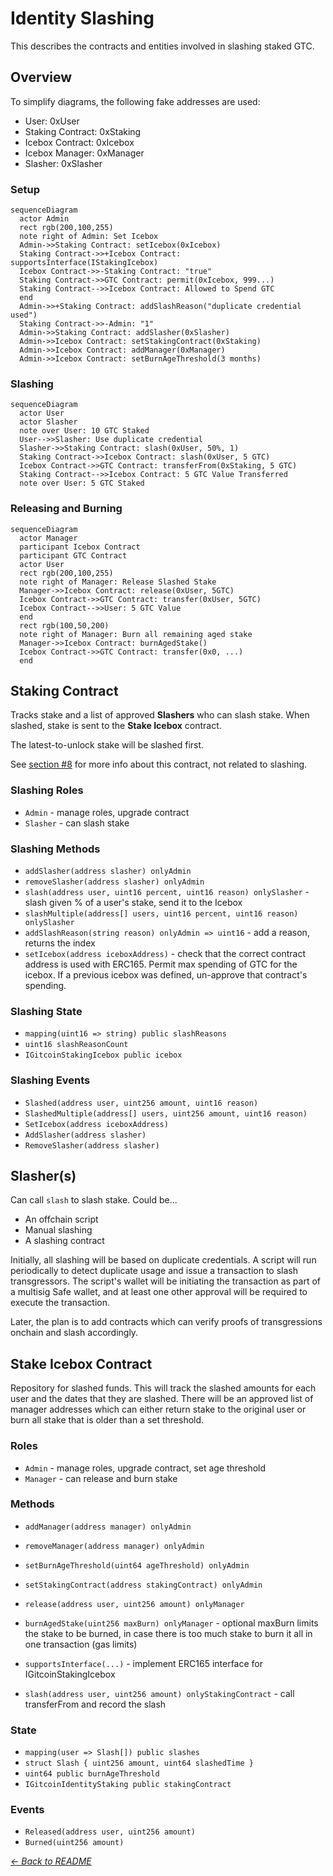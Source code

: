 # Identity Slashing

This describes the contracts and entities involved in slashing staked GTC.

## Overview

To simplify diagrams, the following fake addresses are used:

- User: 0xUser
- Staking Contract: 0xStaking
- Icebox Contract: 0xIcebox
- Icebox Manager: 0xManager
- Slasher: 0xSlasher

### Setup

```mermaid
sequenceDiagram
  actor Admin
  rect rgb(200,100,255)
  note right of Admin: Set Icebox
  Admin->>Staking Contract: setIcebox(0xIcebox)
  Staking Contract->>+Icebox Contract: supportsInterface(IStakingIcebox)
  Icebox Contract->>-Staking Contract: "true"
  Staking Contract->>GTC Contract: permit(0xIcebox, 999...)
  Staking Contract-->>Icebox Contract: Allowed to Spend GTC
  end
  Admin->>+Staking Contract: addSlashReason("duplicate credential used")
  Staking Contract->>-Admin: "1"
  Admin->>Staking Contract: addSlasher(0xSlasher)
  Admin->>Icebox Contract: setStakingContract(0xStaking)
  Admin->>Icebox Contract: addManager(0xManager)
  Admin->>Icebox Contract: setBurnAgeThreshold(3 months)
```

### Slashing

```mermaid
sequenceDiagram
  actor User
  actor Slasher
  note over User: 10 GTC Staked
  User-->>Slasher: Use duplicate credential
  Slasher->>Staking Contract: slash(0xUser, 50%, 1)
  Staking Contract->>Icebox Contract: slash(0xUser, 5 GTC)
  Icebox Contract->>GTC Contract: transferFrom(0xStaking, 5 GTC)
  Staking Contract-->>Icebox Contract: 5 GTC Value Transferred
  note over User: 5 GTC Staked
```

### Releasing and Burning

```mermaid
sequenceDiagram
  actor Manager
  participant Icebox Contract
  participant GTC Contract
  actor User
  rect rgb(200,100,255)
  note right of Manager: Release Slashed Stake
  Manager->>Icebox Contract: release(0xUser, 5GTC)
  Icebox Contract->>GTC Contract: transfer(0xUser, 5GTC)
  Icebox Contract-->>User: 5 GTC Value
  end
  rect rgb(100,50,200)
  note right of Manager: Burn all remaining aged stake
  Manager->>Icebox Contract: burnAgedStake()
  Icebox Contract->>GTC Contract: transfer(0x0, ...)
  end
```

## Staking Contract

Tracks stake and a list of approved **Slashers** who can slash stake.
When slashed, stake is sent to the **Stake Icebox** contract.

The latest-to-unlock stake will be slashed first.

See [section #8](./08-gitcoin-identity-staking-management.md) for more info about
this contract, not related to slashing.

### Slashing Roles

- `Admin` - manage roles, upgrade contract
- `Slasher` - can slash stake

### Slashing Methods

- `addSlasher(address slasher) onlyAdmin`
- `removeSlasher(address slasher) onlyAdmin`
- `slash(address user, uint16 percent, uint16 reason) onlySlasher` - slash
  given % of a user's stake, send it to the Icebox
- `slashMultiple(address[] users, uint16 percent, uint16 reason) onlySlasher`
- `addSlashReason(string reason) onlyAdmin => uint16` - add a reason, returns
  the index
- `setIcebox(address iceboxAddress)` - check that the correct contract address
  is used with ERC165. Permit max spending of GTC for the icebox. If a previous
  icebox was defined, un-approve that contract's spending.

### Slashing State

- `mapping(uint16 => string) public slashReasons`
- `uint16 slashReasonCount`
- `IGitcoinStakingIcebox public icebox`

### Slashing Events

- `Slashed(address user, uint256 amount, uint16 reason)`
- `SlashedMultiple(address[] users, uint256 amount, uint16 reason)`
- `SetIcebox(address iceboxAddress)`
- `AddSlasher(address slasher)`
- `RemoveSlasher(address slasher)`

## Slasher(s)

Can call `slash` to slash stake. Could be...

- An offchain script
- Manual slashing
- A slashing contract

Initially, all slashing will be based on duplicate credentials. A script
will run periodically to detect duplicate usage and issue a transaction to
slash transgressors. The script's wallet will be initiating the transaction
as part of a multisig Safe wallet, and at least one other approval will be
required to execute the transaction.

Later, the plan is to add contracts which can verify proofs of transgressions
onchain and slash accordingly.

## Stake Icebox Contract

Repository for slashed funds. This will track the slashed amounts for each user
and the dates that they are slashed. There will be an approved list of manager
addresses which can either return stake to the original user or burn all stake
that is older than a set threshold.

### Roles

- `Admin` - manage roles, upgrade contract, set age threshold
- `Manager` - can release and burn stake

### Methods

- `addManager(address manager) onlyAdmin`
- `removeManager(address manager) onlyAdmin`
- `setBurnAgeThreshold(uint64 ageThreshold) onlyAdmin`
- `setStakingContract(address stakingContract) onlyAdmin`

- `release(address user, uint256 amount) onlyManager`
- `burnAgedStake(uint256 maxBurn) onlyManager` - optional maxBurn limits the
  stake to be burned, in case there is too much stake to burn it all
  in one transaction (gas limits)
- `supportsInterface(...)` - implement ERC165 interface for IGitcoinStakingIcebox
- `slash(address user, uint256 amount) onlyStakingContract` - call transferFrom
  and record the slash

### State

- `mapping(user => Slash[]) public slashes`
- `struct Slash { uint256 amount, uint64 slashedTime }`
- `uint64 public burnAgeThreshold`
- `IGitcoinIdentityStaking public stakingContract`

### Events

- `Released(address user, uint256 amount)`
- `Burned(uint256 amount)`

_[← Back to README](..#other-topics)_
